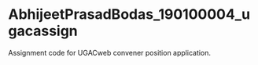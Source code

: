 # AbhijeetPrasadBodas_190100004_ugacassign
Assignment code for UGACweb convener position application.
